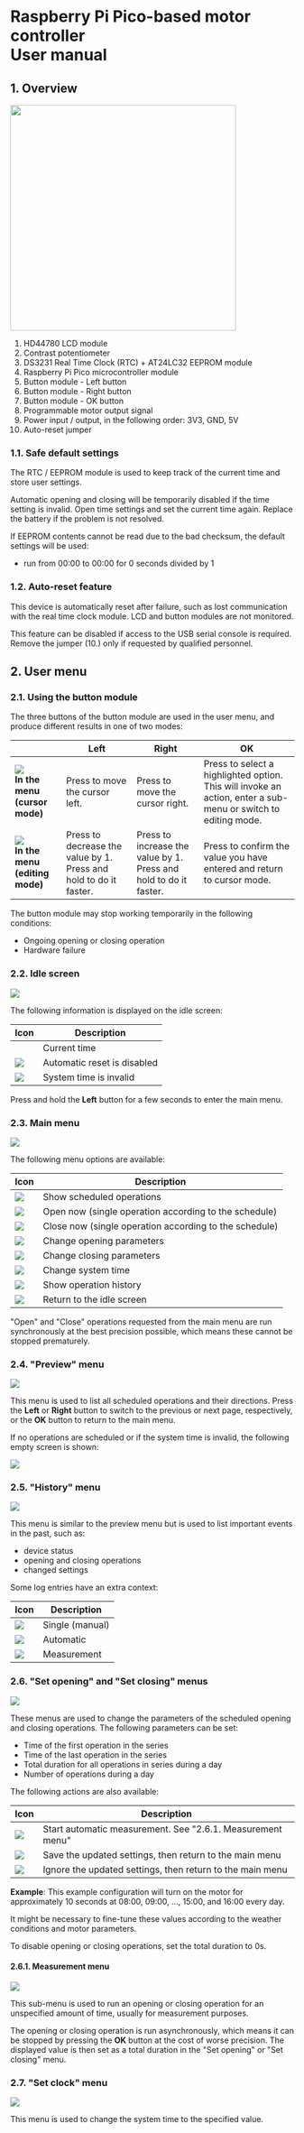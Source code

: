 # Raspberry Pi Pico-based motor controller<br/>User manual

## 1. Overview

<img src="overview.svg" width="400" />

1. HD44780 LCD module
2. Contrast potentiometer
3. DS3231 Real Time Clock (RTC) + AT24LC32 EEPROM module
4. Raspberry Pi Pico microcontroller module
5. Button module - Left button
6. Button module - Right button
7. Button module - OK button
8. Programmable motor output signal
9. Power input / output, in the following order: 3V3, GND, 5V
10. Auto-reset jumper

### 1.1. Safe default settings

The RTC / EEPROM module is used to keep track of the current time and store user settings.

Automatic opening and closing will be temporarily disabled if the time setting is invalid. Open time settings and set the current time again. Replace the battery if the problem is not resolved.

If EEPROM contents cannot be read due to the bad checksum, the default settings will be used:

- run from 00:00 to 00:00 for 0 seconds divided by 1

### 1.2. Auto-reset feature

This device is automatically reset after failure, such as lost communication with the real time clock module. LCD and button modules are not monitored.

This feature can be disabled if access to the USB serial console is required. Remove the jumper (10.) only if requested by qualified personnel.

## 2. User menu

### 2.1. Using the button module

The three buttons of the button module are used in the user menu, and produce different results in one of two modes:

|                                                           | Left                                                              | Right                                                             | OK                                                                                                            |
|-----------------------------------------------------------|-------------------------------------------------------------------|-------------------------------------------------------------------|---------------------------------------------------------------------------------------------------------------|
| ![](cursor-navi.png) <br/> **In the menu (cursor mode)**  | Press to move the cursor left.                                    | Press to move the cursor right.                                   | Press to select a highlighted option. This will invoke an action, enter a sub-menu or switch to editing mode. |
| ![](cursor-edit.png) <br/> **In the menu (editing mode)** | Press to decrease the value by 1. Press and hold to do it faster. | Press to increase the value by 1. Press and hold to do it faster. | Press to confirm the value you have entered and return to cursor mode.                                        |

The button module may stop working temporarily in the following conditions:

- Ongoing opening or closing operation
- Hardware failure

### 2.2. Idle screen

![](menu-idle.png)

The following information is displayed on the idle screen:

| Icon                          | Description                 |
|-------------------------------|-----------------------------|
| &nbsp;                        | Current time                |
| ![](menu-icon-set-system.png) | Automatic reset is disabled |
| ![](menu-icon-time.png)       | System time is invalid      |

Press and hold the **Left** button for a few seconds to enter the main menu.

### 2.3. Main menu

![](menu-main.png)

The following menu options are available:

| Icon                          | Description                                            |
|-------------------------------|--------------------------------------------------------|
| ![](menu-icon-time.png)       | Show scheduled operations                              |
| ![](menu-icon-open.png)       | Open now (single operation according to the schedule)  |
| ![](menu-icon-close.png)      | Close now (single operation according to the schedule) |
| ![](menu-icon-set-open.png)   | Change opening parameters                              |
| ![](menu-icon-set-close.png)  | Change closing parameters                              |
| ![](menu-icon-set-system.png) | Change system time                                     |
| ![](menu-icon-list.png)       | Show operation history                                 |
| ![](menu-icon-left.png)       | Return to the idle screen                              |

"Open" and "Close" operations requested from the main menu are run synchronously at the best precision possible, which means these cannot be stopped prematurely.

### 2.4. "Preview" menu

![](menu-preview.png)

This menu is used to list all scheduled operations and their directions. Press the **Left** or **Right** button to switch to the previous or next page, respectively, or the **OK** button to return to the main menu.

If no operations are scheduled or if the system time is invalid, the following empty screen is shown:

![](menu-preview-empty.png)

### 2.5. "History" menu

![](menu-history.png)

This menu is similar to the preview menu but is used to list important events in the past, such as:

- device status
- opening and closing operations
- changed settings

Some log entries have an extra context:

| Icon                 | Description     |
|----------------------|-----------------|
| ![](menu-icon-1.png) | Single (manual) |
| ![](menu-icon-a.png) | Automatic       |
| ![](menu-icon-m.png) | Measurement     |

### 2.6. "Set opening" and "Set closing" menus

![](menu-set-open.png)

These menus are used to change the parameters of the scheduled opening and closing operations. The following parameters can be set:

- Time of the first operation in the series
- Time of the last operation in the series
- Total duration for all operations in series during a day
- Number of operations during a day

The following actions are also available:

| Icon                      | Description                                                |
|---------------------------|------------------------------------------------------------|
| ![](menu-icon-time.png)   | Start automatic measurement. See "2.6.1. Measurement menu" |
| ![](menu-icon-ok.png)     | Save the updated settings, then return to the main menu    |
| ![](menu-icon-cancel.png) | Ignore the updated settings, then return to the main menu  |

**Example**: This example configuration will turn on the motor for approximately 10 seconds at 08:00, 09:00, ..., 15:00, and 16:00 every
day.

It might be necessary to fine-tune these values according to the weather conditions and motor parameters.

To disable opening or closing operations, set the total duration to 0s.

#### 2.6.1. Measurement menu

![](menu-measure.png)

This sub-menu is used to run an opening or closing operation for an unspecified amount of time, usually for measurement purposes.

The opening or closing operation is run asynchronously, which means it can be stopped by pressing the **OK** button at the cost of worse precision. The displayed value is then set as a total duration in the "Set opening" or "Set closing" menu.

### 2.7. "Set clock" menu

![](menu-set-time.png)

This menu is used to change the system time to the specified value.